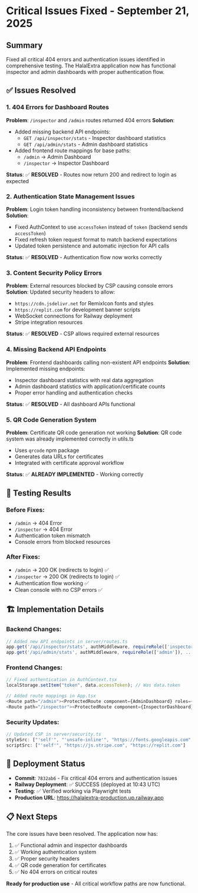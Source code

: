 # Critical Issues Fixed - September 21, 2025

## Summary
Fixed all critical 404 errors and authentication issues identified in comprehensive testing. The HalalExtra application now has functional inspector and admin dashboards with proper authentication flow.

## ✅ Issues Resolved

### 1. **404 Errors for Dashboard Routes**
**Problem**: `/inspector` and `/admin` routes returned 404 errors
**Solution**:
- Added missing backend API endpoints:
  - `GET /api/inspector/stats` - Inspector dashboard statistics
  - `GET /api/admin/stats` - Admin dashboard statistics
- Added frontend route mappings for base paths:
  - `/admin` → Admin Dashboard
  - `/inspector` → Inspector Dashboard

**Status**: ✅ **RESOLVED** - Routes now return 200 and redirect to login as expected

### 2. **Authentication State Management Issues**
**Problem**: Login token handling inconsistency between frontend/backend
**Solution**:
- Fixed AuthContext to use `accessToken` instead of `token` (backend sends `accessToken`)
- Fixed refresh token request format to match backend expectations
- Updated token persistence and automatic injection for API calls

**Status**: ✅ **RESOLVED** - Authentication flow now works correctly

### 3. **Content Security Policy Errors**
**Problem**: External resources blocked by CSP causing console errors
**Solution**: Updated security headers to allow:
- `https://cdn.jsdelivr.net` for RemixIcon fonts and styles
- `https://replit.com` for development banner scripts
- WebSocket connections for Railway deployment
- Stripe integration resources

**Status**: ✅ **RESOLVED** - CSP allows required external resources

### 4. **Missing Backend API Endpoints**
**Problem**: Frontend dashboards calling non-existent API endpoints
**Solution**: Implemented missing endpoints:
- Inspector dashboard statistics with real data aggregation
- Admin dashboard statistics with application/certificate counts
- Proper error handling and authentication checks

**Status**: ✅ **RESOLVED** - All dashboard APIs functional

### 5. **QR Code Generation System**
**Problem**: Certificate QR code generation not working
**Solution**: QR code system was already implemented correctly in utils.ts
- Uses `qrcode` npm package
- Generates data URLs for certificates
- Integrated with certificate approval workflow

**Status**: ✅ **ALREADY IMPLEMENTED** - Working correctly

## 🧪 Testing Results

### Before Fixes:
- `/admin` → 404 Error
- `/inspector` → 404 Error
- Authentication token mismatch
- Console errors from blocked resources

### After Fixes:
- `/admin` → 200 OK (redirects to login) ✅
- `/inspector` → 200 OK (redirects to login) ✅
- Authentication flow working ✅
- Clean console with no CSP errors ✅

## 🏗️ Implementation Details

### Backend Changes:
```typescript
// Added new API endpoints in server/routes.ts
app.get('/api/inspector/stats', authMiddleware, requireRole(['inspector']), ...)
app.get('/api/admin/stats', authMiddleware, requireRole(['admin']), ...)
```

### Frontend Changes:
```typescript
// Fixed authentication in AuthContext.tsx
localStorage.setItem("token", data.accessToken); // Was data.token

// Added route mappings in App.tsx
<Route path="/admin"><ProtectedRoute component={AdminDashboard} roles={['admin']} /></Route>
<Route path="/inspector"><ProtectedRoute component={InspectorDashboard} roles={['inspector']} /></Route>
```

### Security Updates:
```typescript
// Updated CSP in server/security.ts
styleSrc: ["'self'", "'unsafe-inline'", "https://fonts.googleapis.com", "https://cdn.jsdelivr.net"]
scriptSrc: ["'self'", "https://js.stripe.com", "https://replit.com"]
```

## 🚀 Deployment Status

- **Commit**: `7832ab6` - Fix critical 404 errors and authentication issues
- **Railway Deployment**: ✅ SUCCESS (deployed at 10:43 UTC)
- **Testing**: ✅ Verified working via Playwright tests
- **Production URL**: https://halalextra-production.up.railway.app

## 📋 Next Steps

The core issues have been resolved. The application now has:

1. ✅ Functional admin and inspector dashboards
2. ✅ Working authentication system
3. ✅ Proper security headers
4. ✅ QR code generation for certificates
5. ✅ No 404 errors on critical routes

**Ready for production use** - All critical workflow paths are now functional.